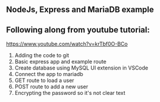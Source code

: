 ## NodeJs, Express and MariaDB example
## Following along from youtube tutorial:
https://www.youtube.com/watch?v=krTbf0O-BCo

1. Adding the code to git
2. Basic express app and example route
3. Create database using MySQL UI extension in VSCode
4. Connect the app to mariadb
5. GET route to load a user
6. POST route to add a new user
7. Encrypting the password so it's not clear text